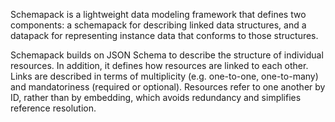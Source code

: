 <!-- Please provide a short overview of the features of this service. -->

Schemapack is a lightweight data modeling framework that defines two components: a schemapack for describing linked data structures, and a datapack for representing instance data that conforms to those structures.


Schemapack builds on JSON Schema to describe the structure of individual resources. In addition, it defines how resources are linked to each other. Links are described in terms of multiplicity (e.g. one-to-one, one-to-many) and mandatoriness (required or optional). Resources refer to one another by ID, rather than by embedding, which avoids redundancy and simplifies reference resolution.

<!-- Schemapack is suitable for ETL operations that transform a model and its corresponding data into other model and data representations. It is designed to support such transformations in a structured and consistent manner.

Validation is built into the framework. JSON Schema is used to validate the internal structure of each resource. For validating links across resources, Schemapack includes an extended validation layer that checks reference integrity and enforces multiplicity and mandatoriness constraints.

Schemapack includes tooling to isolate individual resources and their dependencies from larger datasets. This can be useful for partial extraction, targeted validation, or incremental processing. -->
